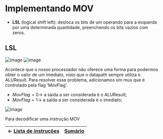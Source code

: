 # Implementando MOV

- **LSL** (logical shift left): desloca os bits de um operando para a esquerda por uma determinada quantidade, preenchendo os bits vazios com zeros.


## LSL
![image](https://user-images.githubusercontent.com/66538880/207986139-80130ff1-6ecf-4480-abd4-be6dcc68e471.png)
![image](https://user-images.githubusercontent.com/66538880/207986160-0520caf8-9b33-49a0-a1ae-acb43686d989.png)


Acontece que o nosso processador não oferece uma forma para podermos obter o valor de um imediato, visto que o datapath sempre utiliza o ALUResult. Para resolver esse problema, adicionamos um mux que é controlado pela flag 'MovFlag'.

* ${MovFlag = 0 \rightarrow }$ a saída a ser considerada é o ALUResult;
* ${MovFlag = 1 \rightarrow }$ a saída a ser considerada é o imediato;

![image](https://user-images.githubusercontent.com/66538880/213033234-13cf85dc-850b-4225-bde3-c3169649be90.png)

Para decodificar uma instrução MOV




|$\leftarrow$ [Lista de instruções](https://github.com/Batchuka/Projeto-ARM-Single-Cycle-IFES/blob/main/Documenta%C3%A7%C3%A3o/2%20%E2%80%94%20ARM%20SINGLE%20CYCLE%20AS-IS/Controller.md#controler) | [Sumário](https://github.com/Batchuka/Projeto-ARM-Single-Cycle-IFES#sum%C3%A1rio) |
|-|-|

